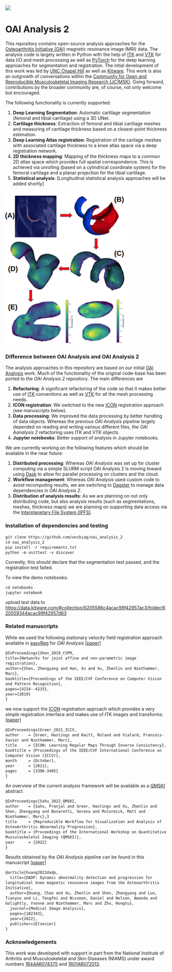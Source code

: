 [<img src="https://github.com/uncbiag/OAI_analysis_2/actions/workflows/selfhosted-action.yml/badge.svg">](https://github.com/uncbiag/OAI_analysis_2/actions)

# OAI Analysis 2

This repository contains open-source analysis approaches for the [Osteoarthritis Initiative (OAI)](https://nda.nih.gov/oai/) magnetic resonance image (MRI) data.
The analysis code is largely written in Python with the help of [ITK](itk.org) and [VTK](vtk.org) for data I/O and mesh processing
as well as [PyTorch](http://pytorch.org) for the deep learning approaches for segmentation and registration. The intial development of this work
was led by [UNC Chapel Hill](http://biag.cs.unc.edu) as well as [Kitware](http://kitware.com). This work is also an outgrowth of conversations within the
[Community for Open and Reproducible Musculoskeletal Imaging Research (JC|MSK)](https://jcmsk.github.io/). Going forward, contributions by the 
broader community are, of course, not only welcome but encouraged.

The following functionality is currently supported:
1. **Deep Learning Segmentation**: Automatic cartilage segmentation (femoral and tibial cartilage) using a 3D UNet.
2. **Cartilage thickness**: Extraction of femoral and tibial cartilage meshes and measuring of cartilage thickness based on a closest-point thickness estimation.
3. **Deep Learning Atlas registration**: Registration of the carilage meshes with associated cartilage thickness to a knee atlas space via a deep registration network.
4. **2D thickness mapping**: Mapping of the thickness maps to a common 2D atlas space which provides full spatial correspondence. This is achieved via unrolling (based on a cylindrical coordinate system) for the femoral cartilage and a planar projection for the tibial cartilage.
5. **Statistical analysis**: [Longitudinal statistical analysis approaches will be added shortly]

![OAI analysis workflow](doc_imgs/OAI_workflow.png)

### Difference between OAI Analysis and OAI Analysis 2

The analysis approaches in this repository are based on our initial [OAI Analysis](https://github.com/uncbiag/OAI_analysis) work.
Much of the functionality of the original code-base has been ported to the *OAI Analysis 2* repository. The main differences are
1. **Refactoring**: A significant refactoring of the code so that it makes better use of [ITK](http://itk.org) conventions as well as [VTK](http://vtk.org) for all the mesh processing needs.
2. **ICON registration**: We switched to the new [ICON](https://github.com/uncbiag/ICON) registration approach (see manuscripts below).
3. **Data processing**: We improved the data processing by better handling of data objects. Whereas the previous *OAI Analysis* pipeline largely depended on reading and writing various different files, the *OAI Aanalysis 2* refactoring uses ITK and VTK objects.
4. **Jupyter notebooks**: Better support of analysis in Jupyter notebooks.

We are currently working on the following features which should be available in the near future:
1. **Distributed processing**: Whereas *OAI Analysis* was set up for cluster computing via a simple SLURM script OAI Analysis 2 is moving toward using [Dask](https://dask.org/) to allow for parallel processing on clusters and the cloud.
2. **Workflow management**: Whereas *OAI Analysis* used custom code to avoid recomputing results, we are switching to [Dagster](https://dagster.io/) to manage data dependencies in *OAI Analysis 2*.
3. **Distribution of analysis results**: As we are planning on not only distributing code, but also analysis results (such as segmentations, meshes, thickness maps) we are planning on supporting data access via the [Interplanetary File System (IPFS)](https://ipfs.io/).

### Installation of dependencies and testing

```
git clone https://github.com/uncbiag/oai_analysis_2
cd oai_analysis_2
pip install -r requirements.txt
python -m unittest -v discover
```

Currently, this should declare that the segmentation test passed, and the registration test failed.

To view the demo notebooks:
```
cd notebooks
jupyter notebook
```

upload test data to https://data.kitware.com/#collection/6205586c4acac99f42957ac3/folder/620559344acac99f42957d63

### Related manuscripts

While we used the following stationary velocity field registration approach available in [easyReg](https://github.com/uncbiag/easyreg) for *OAI Analysis*
[[paper]](https://biag.cs.unc.edu/publication/dblp-confcvpr-shen-hxn-19/)
```
@InProceedings{Shen_2019_CVPR,
title={Networks for joint affine and non-parametric image registration},
author={Shen, Zhengyang and Han, Xu and Xu, Zhenlin and Niethammer, Marc},
booktitle={Proceedings of the IEEE/CVF Conference on Computer Vision and Pattern Recognition},
pages={4224--4233},
year={2019}
}
```

we now support the [ICON](https://github.com/uncbiag/ICON) registration approach which provides a very simple registration interface and makes use of ITK images and transforms:
[[paper]](https://biag.cs.unc.edu/publication/dblp-journalscorrabs-2105-04459/)
```
@InProceedings{Greer_2021_ICCV,
author    = {Greer, Hastings and Kwitt, Roland and Vialard, Francois-Xavier and Niethammer, Marc},
title     = {ICON: Learning Regular Maps Through Inverse Consistency},
booktitle = {Proceedings of the IEEE/CVF International Conference on Computer Vision (ICCV)},
month     = {October},
year      = {2021},
pages     = {3396-3405}
}
```

An overview of the current analysis framework will be available as a [QMSKI](https://qmski.org/) abstract
```
@InProceedings{Sahu_2022_QMSKI,
author    = {Sahu, Pranjal and Greer, Hastings and Xu, Zhenlin and Shen, Zhengyang and Bonaretti, Serena and McCormick, Matt and Niethammer, Marc},3
title     = {Reproducible Workflow for Visualization and Analysis of OsteoArthritis Abnormality Progression},
booktitle = {Proceedings of the International Workshop on Quantitative Musculoskeletal Imaging (QMSKI)},
year      = {2022}
}
```

Results obtained by the *OAI Analysis* pipeline can be found in this manuscript
[[paper]](https://www.sciencedirect.com/science/article/pii/S1361841521003881?casa_token=Pgx9BQD4H_4AAAAA:P91yIWLkxXp_ZzLURL7LGSyrdqFJ-QARRTKSq5IoyQ8uGHUc221-hWNoL8ObpvQuls1JBZ4)
```
@article{huang2022dadp,
  title={DADP: Dynamic abnormality detection and progression for longitudinal knee magnetic resonance images from the Osteoarthritis Initiative},
  author={Huang, Chao and Xu, Zhenlin and Shen, Zhengyang and Luo, Tianyou and Li, Tengfei and Nissman, Daniel and Nelson, Amanda and Golightly, Yvonne and Niethammer, Marc and Zhu, Hongtu},
  journal={Medical Image Analysis},
  pages={102343},
  year={2022},
  publisher={Elsevier}
}
```

### Acknowledgements

This work was developed with support in part from the National Institute of Arthritis and Musculoskeletal and Skin Diseases (NIAMS) 
under award numbers [1R44AR074375](https://reporter.nih.gov/search/Naf5qSR3eUStFkMfGm6KpQ/project-details/9777582) and [1R01AR072013](https://reporter.nih.gov/search/eE7eB34dVUGoY1nLF3kZNA/project-details/9368542).
